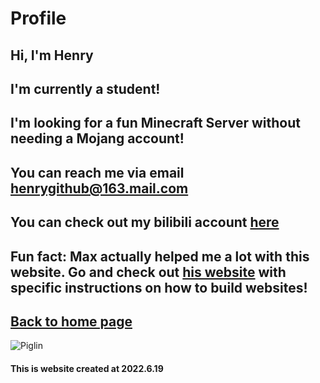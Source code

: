 # Profile
## Hi, I'm Henry
## I'm currently a student!
## I'm looking for a fun Minecraft Server without needing a Mojang account!
## You can reach me via email henrygithub@163.mail.com
## You can check out my bilibili account [here](https://space.bilibili.com/1537647216?spm_id_from=333.1007.0.0)
## Fun fact: Max actually helped me a lot with this website. Go and check out [his website](https://qqiumax.github.io/) with specific instructions on how to build websites!
## [Back to home page](https://henrypersonalweb.github.io/home/)
![Piglin](https://henrypersonalweb.github.io/pictures/piglin.gif)
#### This is website created at 2022.6.19